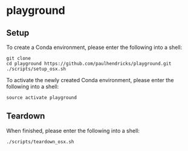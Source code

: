 # playground

## Setup

To create a Conda environment, please enter the following into a shell:

```shell
git clone 
cd playground https://github.com/paulhendricks/playground.git
./scripts/setup_osx.sh
```

To activate the newly created Conda environment, please enter the following into a shell:

```shell
source activate playground
```

## Teardown

When finished, please enter the following into a shell:

```shell
./scripts/teardown_osx.sh
```
